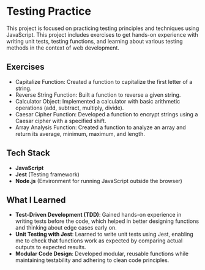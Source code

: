 # Testing Practice

This project is focused on practicing testing principles and techniques using JavaScript. This project includes exercises to get hands-on experience with writing unit tests, testing functions, and learning about various testing methods in the context of web development.

## Exercises

- Capitalize Function: Created a function to capitalize the first letter of a string.
- Reverse String Function: Built a function to reverse a given string.
- Calculator Object: Implemented a calculator with basic arithmetic operations (add, subtract, multiply, divide).
- Caesar Cipher Function: Developed a function to encrypt strings using a Caesar cipher with a specified shift.
- Array Analysis Function: Created a function to analyze an array and return its average, minimum, maximum, and length.

## Tech Stack

* **JavaScript**
* **Jest** (Testing framework)
* **Node.js** (Environment for running JavaScript outside the browser)

## What I Learned

* **Test-Driven Development (TDD)**: Gained hands-on experience in writing tests before the code, which helped in better designing functions and thinking about edge cases early on.
* **Unit Testing with Jest**: Learned to write unit tests using Jest, enabling me to check that functions work as expected by comparing actual outputs to expected results.
* **Modular Code Design**: Developed modular, reusable functions while maintaining testability and adhering to clean code principles.